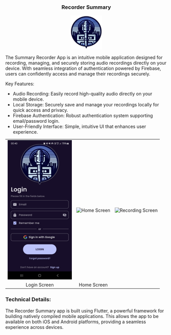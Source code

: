 <h3 align="center">Recorder Summary</h3>
<p>
<p align="center">
  <img src="assets/logo.png" alt="Recorder Summary Logo" width="100">
</p>
    The Summary Recorder App is an intuitive mobile application designed for recording, managing, and securely storing audio recordings directly on your device. With seamless integration of authentication powered by Firebase, users can confidently access and manage their recordings securely.
</p>

<p>Key Features:</p>
<ul>
  <li>Audio Recording: Easily record high-quality audio directly on your mobile device.</li>
  <li>Local Storage: Securely save and manage your recordings locally for quick access and privacy.</li>
  <li>Firebase Authentication: Robust authentication system supporting email/password login.</li>
  <li>User-Friendly Interface: Simple, intuitive UI that enhances user experience.</li>
</ul>

<table align="center">
  <tr>
    <td align="center">
      <img src="assets/login_screen.jpg" alt="Login Screen" width="200">
    </td>
    <td align="center">
      <img src="assets/home_screen.jpg.png" alt="Home Screen" width="200">
    </td>
    <td align="center">
      <img src="assets/recordings_screen.jpg.png" alt="Recording Screen" width="200">
    </td>
  </tr>
  <tr>
    <td align="center">Login Screen</td>
    <td align="center">Home Screen</td>
  </tr>
</table>
<h3>Technical Details:</h3>
<p>
    The Recorder Summary app is built using Flutter, a powerful framework for building natively compiled mobile applications. This allows the app to be available on both iOS and Android platforms, providing a seamless experience across devices.
</p>